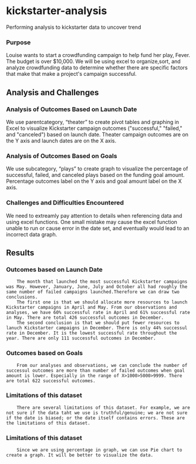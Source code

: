 # kickstarter-analysis
Performing analysis to kickstarter data to uncover trend
### Purpose
Louise wants to start a crowdfunding campaign to help fund her play, Fever. The budget is over $10,000.
We will be using excel to organize,sort, and analyze crowdfunding data to determine whether there are specific factors that make that make a project's campaign successful.
## Analysis and Challenges

### Analysis of Outcomes Based on Launch Date
We use parentcategory, “theater” to create pivot tables and graphing in Excel to visualize Kickstarter campaign outcomes ("successful," "failed," and "canceled") based on launch date.
Theater campaign outcomes are on the Y axis and launch dates are on the X axis.
### Analysis of Outcomes Based on Goals
We use subcategory, “plays” to create graph to visualize the percentage of successful, failed, and canceled plays based on the funding goal amount.
Percentage outcomes label on the Y axis and goal amount label on the X axis.
### Challenges and Difficulties Encountered
We need to extreamly pay attention to details when referencing data and using excel functions. One small mistake may cause the excel function unable to run or cause error in the date set, and eventually would lead to an incorrect data graph.
## Results
### Outcomes based on Launch Date
        The month that launched the most successful Kickstarter campaigns was May. However, January, June, July and October all had roughly the same number of failed campaigns launched.Therefore we can draw two conclusions.
        The first one is that we should allocate more resources to launch Kickstarter campaigns in April and May. From our observations and analyses, we have 60% successful rate in April and 61% successful rate in May. There are total 426 successful outcomes in December.
        The second conclusion is that we should put fewer resources to lanuch Kickstarter campaigns in December. There is only 44% successul rate in December. It is the lowest successful rate throughout the year. There are only 111 successful outcomes in December. 

### Outcomes based on Goals
        From our analyses and observations, we can conclude the number of successul outcomes are more than number of failed outcomes when goal amount is lower. Especially in the range of X>1000>5000>9999. There are total 622 successful outcomes. 
### Limitations of this dataset
        There are several limitations of this dataset. For example, we are not sure if the data taht we use is truthful/genuine; we are not sure if the date is biased; or the date itself contains errors. These are the limitations of this dataset.
### Limitations of this dataset
        Since we are using percentage in graph, we can use Pie chart to create a graph. It will be better to visualize the data.
